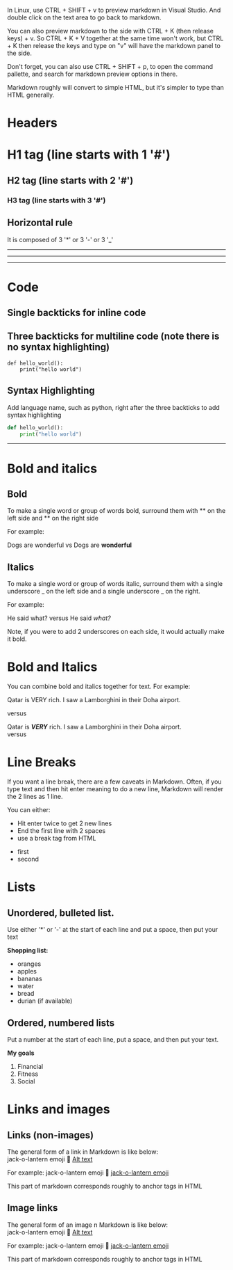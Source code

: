 In Linux, use CTRL + SHIFT + v to preview markdown in Visual Studio. And double click on the text area to go back to markdown.

You can also preview markdown to the side with CTRL + K (then release keys) + v. So CTRL + K + V together at the same time won't work, but CTRL + K then release the keys and type on "v" will have the markdown panel to the side.

Don't forget, you can also use CTRL + SHIFT + p, to open the command pallette, and search for markdown preview options in there.


Markdown roughly will convert to simple HTML, but it's simpler to type than HTML generally.

# Headers
# H1 tag (line starts with 1 '#')
## H2 tag (line starts with 2 '#')
### H3 tag (line starts with 3 '#')

## Horizontal rule
It is composed of 3 '*' or 3  '-' or 3 '_'
***
---
___

# Code

## Single backticks for inline code

## Three backticks for multiline code (note there is no syntax highlighting)
```
def hello_world():
    print("hello world")
```

## Syntax Highlighting
Add language name, such as python, right after the three backticks to add syntax highlighting

```python
def hello_world():
    print("hello world")
```

---

# Bold and italics

## Bold
To make a single word or group of words bold, surround them with ** on the left side and ** on the right side

For example:

Dogs are wonderful vs Dogs are **wonderful**

## Italics
To make a single word or group of words italic, surround them with a single underscore _ on the left side and a single underscore _ on the right.

For example:

He said what? versus He said _what?_


Note, if you were to add 2 underscores on each side, it would actually make it bold.

# Bold and Italics

You can combine bold and italics together for text. For example:

Qatar is VERY rich. I saw a Lamborghini in their Doha airport.

versus

Qatar is _**VERY**_ rich. I saw a Lamborghini in their Doha airport.  
versus


# Line Breaks
If you want a line break, there are a few caveats in Markdown. Often, if you type text and then hit enter meaning to do a new line, Markdown will render the 2 lines as 1 line.

You can either:

* Hit enter twice to get 2 new lines
* End the first line with 2 spaces
* use a break tag from HTML

- first
- second

# Lists

## Unordered, bulleted list.

Use either '*' or '-' at the start of each line and put a space, then put your text

**Shopping list:**
* oranges
* apples
* bananas
* water
* bread
* durian (if available)

## Ordered, numbered lists

Put a number at the start of each line, put a space, and then put your text.

<strong>My goals</strong>
1. Financial
2. Fitness
3. Social

# Links and images

## Links (non-images)
The general form of a link in Markdown is like below:  
jack-o-lantern emoji 🎃 [Alt text](the_url)

For example:
jack-o-lantern emoji 🎃 [jack-o-lantern emoji](https://emojipedia.org/jack-o-lantern)

This part of markdown corresponds roughly to anchor tags in HTML

## Image links
The general form of an image n Markdown is like below:  
jack-o-lantern emoji 🎃 [Alt text](the_url)

For example:
jack-o-lantern emoji 🎃 [jack-o-lantern emoji](https://emojipedia.org/jack-o-lantern)

This part of markdown corresponds roughly to anchor tags in HTML